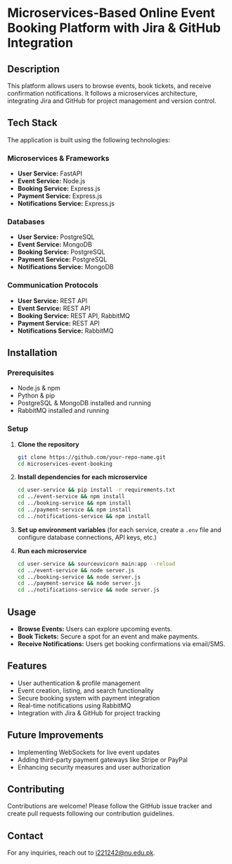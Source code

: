 # Microservices-Based Online Event Booking Platform with Jira & GitHub Integration

## Description
This platform allows users to browse events, book tickets, and receive confirmation notifications. It follows a microservices architecture, integrating Jira and GitHub for project management and version control.

## Tech Stack
The application is built using the following technologies:

### Microservices & Frameworks
- **User Service:** FastAPI
- **Event Service:** Node.js
- **Booking Service:** Express.js
- **Payment Service:** Express.js
- **Notifications Service:** Express.js

### Databases
- **User Service:** PostgreSQL
- **Event Service:** MongoDB
- **Booking Service:** PostgreSQL
- **Payment Service:** PostgreSQL
- **Notifications Service:** MongoDB

### Communication Protocols
- **User Service:** REST API
- **Event Service:** REST API
- **Booking Service:** REST API, RabbitMQ
- **Payment Service:** REST API
- **Notifications Service:** RabbitMQ

## Installation
### Prerequisites
- Node.js & npm
- Python & pip
- PostgreSQL & MongoDB installed and running
- RabbitMQ installed and running

### Setup
1. **Clone the repository**
   ```bash
   git clone https://github.com/your-repo-name.git
   cd microservices-event-booking
   ```

2. **Install dependencies for each microservice**
   ```bash
   cd user-service && pip install -r requirements.txt
   cd ../event-service && npm install
   cd ../booking-service && npm install
   cd ../payment-service && npm install
   cd ../notifications-service && npm install
   ```

3. **Set up environment variables** (for each service, create a `.env` file and configure database connections, API keys, etc.)

4. **Run each microservice**
   ```bash
   cd user-service && sourceuvicorn main:app --reload
   cd ../event-service && node server.js
   cd ../booking-service && node server.js
   cd ../payment-service && node server.js
   cd ../notifications-service && node server.js
   ```

## Usage
- **Browse Events:** Users can explore upcoming events.
- **Book Tickets:** Secure a spot for an event and make payments.
- **Receive Notifications:** Users get booking confirmations via email/SMS.

## Features
- User authentication & profile management
- Event creation, listing, and search functionality
- Secure booking system with payment integration
- Real-time notifications using RabbitMQ
- Integration with Jira & GitHub for project tracking

## Future Improvements
- Implementing WebSockets for live event updates
- Adding third-party payment gateways like Stripe or PayPal
- Enhancing security measures and user authorization

## Contributing
Contributions are welcome! Please follow the GitHub issue tracker and create pull requests following our contribution guidelines.

## Contact
For any inquiries, reach out to [i221242@nu.edu.pk](mailto:your-email@example.com).


